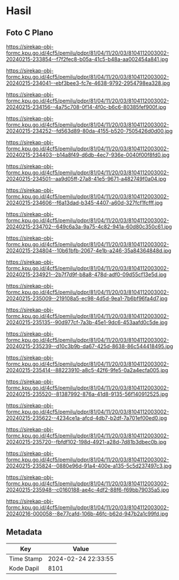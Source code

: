 # Hasil

## Foto C Plano

https://sirekap-obj-formc.kpu.go.id/4cf5/pemilu/pdpr/81/04/11/20/03/8104112003002-20240215-233854--f7f2fec8-b05a-41c5-b48a-aa002454a841.jpg

https://sirekap-obj-formc.kpu.go.id/4cf5/pemilu/pdpr/81/04/11/20/03/8104112003002-20240215-234041--ebf3bee3-fc7e-4638-9792-2954798ea328.jpg

https://sirekap-obj-formc.kpu.go.id/4cf5/pemilu/pdpr/81/04/11/20/03/8104112003002-20240215-234156--4a75c708-0f14-4f0c-b6c6-80385fef900f.jpg

https://sirekap-obj-formc.kpu.go.id/4cf5/pemilu/pdpr/81/04/11/20/03/8104112003002-20240215-234252--fd563d89-80da-4155-b520-7505426d0d00.jpg

https://sirekap-obj-formc.kpu.go.id/4cf5/pemilu/pdpr/81/04/11/20/03/8104112003002-20240215-234403--b14a8f49-d6db-4ec7-936e-0040f00f8fd0.jpg

https://sirekap-obj-formc.kpu.go.id/4cf5/pemilu/pdpr/81/04/11/20/03/8104112003002-20240215-234501--aa9d05ff-27a8-41e5-9671-a482749f0a04.jpg

https://sirekap-obj-formc.kpu.go.id/4cf5/pemilu/pdpr/81/04/11/20/03/8104112003002-20240215-234606--f6a13dad-b345-4407-a60d-327fcf1fcfff.jpg

https://sirekap-obj-formc.kpu.go.id/4cf5/pemilu/pdpr/81/04/11/20/03/8104112003002-20240215-234702--649c6a3a-9a75-4c82-941a-60d80c350c61.jpg

https://sirekap-obj-formc.kpu.go.id/4cf5/pemilu/pdpr/81/04/11/20/03/8104112003002-20240215-234804--10b61bfb-2067-4e1b-a246-35a84364848d.jpg

https://sirekap-obj-formc.kpu.go.id/4cf5/pemilu/pdpr/81/04/11/20/03/8104112003002-20240215-234921--2b7f7d9f-b8a8-478d-adf0-09d55cf13e5d.jpg

https://sirekap-obj-formc.kpu.go.id/4cf5/pemilu/pdpr/81/04/11/20/03/8104112003002-20240215-235009--219108a5-ec98-4d5d-9ea1-7b6bf96fa4d7.jpg

https://sirekap-obj-formc.kpu.go.id/4cf5/pemilu/pdpr/81/04/11/20/03/8104112003002-20240215-235135--90d977cf-7a3b-45e1-9dc6-453aafd0c5de.jpg

https://sirekap-obj-formc.kpu.go.id/4cf5/pemilu/pdpr/81/04/11/20/03/8104112003002-20240215-235239--d10c3b9b-da67-425d-8638-86c544418495.jpg

https://sirekap-obj-formc.kpu.go.id/4cf5/pemilu/pdpr/81/04/11/20/03/8104112003002-20240215-235414--88223910-a8c5-42f6-9fe5-0a2a4ecfa005.jpg

https://sirekap-obj-formc.kpu.go.id/4cf5/pemilu/pdpr/81/04/11/20/03/8104112003002-20240215-235520--81387992-876a-41d8-9135-56f140912525.jpg

https://sirekap-obj-formc.kpu.go.id/4cf5/pemilu/pdpr/81/04/11/20/03/8104112003002-20240215-235622--4234ce1a-afcd-4db7-b2df-7a701ef00ed0.jpg

https://sirekap-obj-formc.kpu.go.id/4cf5/pemilu/pdpr/81/04/11/20/03/8104112003002-20240215-235720--fbfdf102-198d-4921-a28d-7d81b3dbec0b.jpg

https://sirekap-obj-formc.kpu.go.id/4cf5/pemilu/pdpr/81/04/11/20/03/8104112003002-20240215-235824--0880e96d-91a4-400e-a135-5c5d237497c3.jpg

https://sirekap-obj-formc.kpu.go.id/4cf5/pemilu/pdpr/81/04/11/20/03/8104112003002-20240215-235948--c0160188-ae4c-4df2-88f6-f69bb79035a5.jpg

https://sirekap-obj-formc.kpu.go.id/4cf5/pemilu/pdpr/81/04/11/20/03/8104112003002-20240216-000058--8e77cafd-106b-46fc-b62d-947b2a1c99fd.jpg


## Metadata

| Key        | Value               |
| ---------- | ------------------- |
| Time Stamp | 2024-02-24 22:33:55 |
| Kode Dapil | 8101                |



